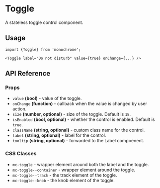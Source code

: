 # Toggle

A stateless toggle control component.

## Usage

    import {Toggle} from 'monochrome';

    <Toggle label="Do not disturb" value={true} onChange={...} />

## API Reference

### Props

* `value` **(bool)** - value of the toggle.
* `onChange` **(function)** - callback when the value is changed by user action.
* `size` **(number, optional)** - size of the toggle. Default is `18`.
* `isEnabled` **(bool, optional)** - whether the control is enabled. Default is `true`.
* `className` **(string, optional)** - custom class name for the control.
* `label` **(string, optional)** - label for the control.
* `tooltip` **(string, optional)** - forwarded to the Label compoenent.


### CSS Classes

* `mc-toggle` - wrapper element around both the label and the toggle.
* `mc-toggle--container` - wrapper element around the toggle.
* `mc-toggle--track` - the track element of the toggle.
* `mc-toggle--knob` - the knob element of the toggle.
